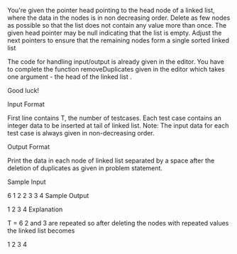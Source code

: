 You're given the pointer head pointing to the head node of a linked list, where the data in the nodes is in non decreasing order. Delete as few nodes as possible so that the list does not contain any value more than once. The given head pointer may be null indicating that the list is empty. Adjust the next pointers to ensure that the remaining nodes form a single sorted linked list

The code for handling input/output is already given in the editor. You have to complete the function removeDuplicates given in the editor which takes one argument - the head of the linked list .

Good luck!

Input Format

First line contains T, the number of testcases. Each test case contains an integer data to be inserted at tail of linked list. 
Note: The input data for each test case is always given in non-decreasing order.

Output Format

Print the data in each node of linked list separated by a space after the deletion of duplicates as given in problem statement.

Sample Input

6
1
2
2
3
3
4
Sample Output

1 2 3 4 
Explanation

T = 6 
2 and 3 are repeated so after deleting the nodes with repeated values the linked list becomes

1 2 3 4